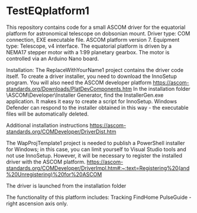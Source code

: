 # TestEQplatform1
This repository contains code for a small ASCOM driver for the equatorial platform for astronomical telescope on dobsonian mount.
Driver type: COM connection, EXE executable file.
ASCOM platform version 7.
Equipment type: Telescope, v4 interface.
The equatorial platform is driven by a NEMA17 stepper motor with a 1:99 planetary gearbox. The motor is controlled via an Arduino Nano board.

Installation:
The ReplaceWithYourName1 project contains the driver code itself. To create a driver installer, you need to download the InnoSetup program. You will also need the ASCOM developer platform https://ascom-standards.org/Downloads/PlatDevComponents.htm In the installation folder \\ASCOM\Developer\Installer Generator\, find the InstallerGen.exe application. It makes it easy to create a script for InnoSetup. Windows Defender can respond to the installer obtained in this way - the executable files will be automatically deleted.

Additional installation instructions https://ascom-standards.org/COMDeveloper/DriverDist.htm


The WapProjTemplate1 project is needed to publish a PowerShell installer for Windows; in this case, you can limit yourself to Visual Studio tools and not use InnoSetup. However, it will be necessary to register the installed driver with the ASCOM platform. https://ascom-standards.org/COMDeveloper/DriverImpl.htm#:~:text=Registering%20(and%20Unregistering)%20for%20ASCOM


The driver is launched from the installation folder


The functionality of this platform includes:
Tracking
FindHome
PulseGuide - right ascension axis only.
